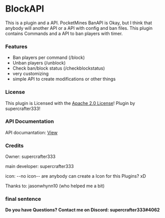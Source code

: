 # BlockAPI

This is a plugin and a API.
PocketMines BanAPI is Okay, but I think that anybody will another API or a API with config and ban files.
This plugin contains Commands and a API to ban players with timer.

### Features
- Ban players per command (/block)
- Unban players (/unblock)
- Check ban/block status (/checkblockstatus)
- very customizing
- simple API to create modifications or other things

### License
This plugin is Licensed with the [Apache 2.0 License](/LICENSE)! Plugin by supercrafter333!

### API Documentation
API documantation: [View](https://github.com/supercrafter333/BlockAPI/wiki/Documantation)


### Credits
Owner: supercrafter333

main developer: supercrafter333

icon: --no icon-- are anybody can create a Icon for this Plugins? xD

Thanks to: jasonwhynn10 (who helped me a bit)

### final sentence
**Do you have Questions? Contact me on Discord: supercrafter333#4062**